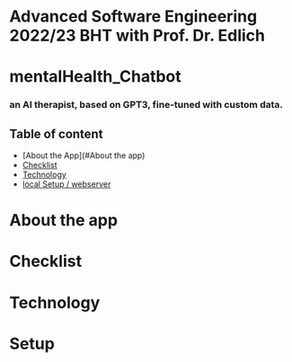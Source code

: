 # Advanced Software Engineering 2022/23 BHT with Prof. Dr. Edlich
# mentalHealth_Chatbot
<h3> an AI therapist, based on GPT3, fine-tuned with custom data. </h3>

## Table of content
* [About the App](#About the app)
* [Checklist](#Checklist)
* [Technology](#Technology)
* [local Setup / webserver](#setup)
  
# About the app
  
  
# Checklist
  
# Technology
  
# Setup
  
